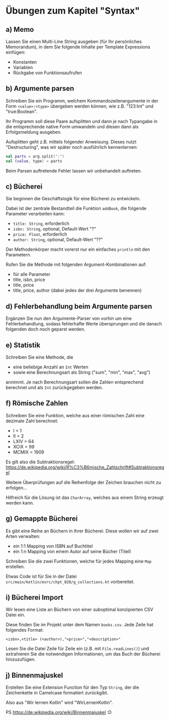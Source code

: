 # Übungen zum Kapitel "Syntax"

## a) Memo

Lassen Sie einen Multi-Line String ausgeben (für Ihr persönliches Memorandum), in dem Sie folgende Inhalte per Template
Expressions einfügen:

* Konstanten
* Variablen
* Rückgabe von Funktionsaufrufen

## b) Argumente parsen

Schreiben Sie ein Programm, welchem Kommandozeilenargumente in der Form `<value>:<type>` übergeben werden können, wie
z.B. "123:Int" und "true:Boolean".

Ihr Programm soll diese Paare aufsplitten und dann je nach Typangabe in die entsprechende native Form umwandeln und
diesen dann als Erfolgsmeldung ausgeben.

Aufsplitten geht z.B. mittels folgender Anweisung. Dieses nutzt "Destructuring", was wir später noch 
ausführlich kennenlernen:

````kotlin
val parts = arg.split(":")
val (value, type) = parts
````

Beim Parsen auftretende Fehler lassen wir unbehandelt auftreten.

## c) Bücherei

Sie beginnen die Geschäftslogik für eine Bücherei zu entwickeln.

Dabei ist der zentrale Bestandteil die Funktion `addBook`, die folgende Parameter verarbeiten kann:

* `title: String`, erforderlich
* `isbn: String`, optional, Default-Wert "?"
* `price: Float`, erforderlich
* `author: String`, optional, Default-Wert "??"

Der Methodenkörper macht vorerst nur ein einfaches `println` mit den Parametern.

Rufen Sie die Methode mit folgenden Argument-Kombinationen auf:

* für alle Parameter
* title, isbn, price
* title, price
* title, price, author (dabei jedes der drei Argumente benennen)

## d) Fehlerbehandlung beim Argumente parsen

Ergänzen Sie nun den Argumente-Parser von vorhin um eine Fehlerbehandlung, sodass fehlerhafte Werte übersprungen und die
danach folgenden doch noch geparst werden.

## e) Statistik

Schreiben Sie eine Methode, die

* eine beliebige Anzahl an `Int` Werten
* sowie eine Berechnungsart als String ("sum", "min", "max", "avg")

annimmt. Je nach Berechnungsart sollen die Zahlen entsprechend berechnet und als `Int` zurückgegeben werden.

## f) Römische Zahlen

Schreiben Sie eine Funktion, welche aus einer römischen Zahl eine dezimale Zahl berechnet:

* I = 1
* II = 2
* LXIV = 64
* XCIX = 99
* MCMIX = 1909

Es gilt also die Subtraktionsregel: https://de.wikipedia.org/wiki/R%C3%B6mische_Zahlschrift#Subtraktionsregel

Weitere Überprüfungen auf die Reihenfolge der Zeichen brauchen nicht zu erfolgen...

Hilfreich für die Lösung ist das `CharArray`, welches aus einem String erzeugt werden kann.

## g) Gemappte Bücherei

Es gibt eine Reihe an Büchern in Ihrer Bücherei. Diese wollen wir auf zwei Arten verwalten:

* ein 1:1 Mapping von ISBN auf Buchtitel
* ein 1:n Mapping von einem Autor auf seine Bücher (Titel)

Schreiben Sie die zwei Funktionen, welche für jedes Mapping eine `Map` erstellen. 

Etwas Code ist für Sie in der Datei `src/main/kotlin/exrc/chpt_020/g_collections.kt` vorbereitet.

## i) Bücherei Import

Wir lesen eine Liste an Büchern von einer suboptimal konzipierten CSV Datei ein.

Diese finden Sie im Projekt unter dem Namen `books.csv`. Jede Zeile hat folgendes Format:

````text
<isbn>,<title> (<author>),"<price>","<description>"
````

Lesen Sie die Datei Zeile für Zeile ein (z.B. mit `File.readLines()`) und extrahieren Sie die
notwendigen Informationen, um das Buch der Bücherei hinzuzufügen.

## j) Binnenmajuskel

Erstellen Sie eine Extension Function für den Typ `String`, der die Zeichenkette in Camelcase formatiert zurückgibt.

Also aus "Wir lernen Kotlin" wird "WirLernenKotlin".

PS https://de.wikipedia.org/wiki/Binnenmajuskel :D

